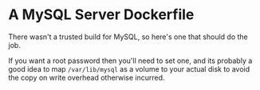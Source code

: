 # A MySQL Server Dockerfile

There wasn't a trusted build for MySQL, so here's one that should do the job.

If you want a root password then you'll need to set one, and its probably a good
idea to map `/var/lib/mysql` as a volume to your actual disk to avoid the copy on
write overhead otherwise incurred.
